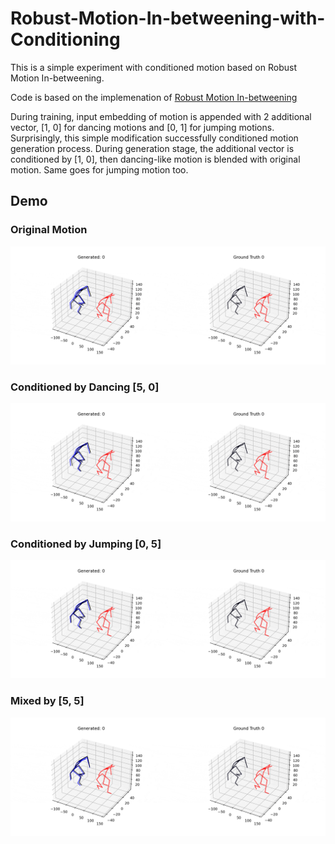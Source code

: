 # Robust-Motion-In-betweening-with-Conditioning

This is a simple experiment with conditioned motion based on Robust Motion In-betweening.

Code is based on the implemenation of [Robust Motion In-betweening](https://github.com/jihoonerd/Robust-Motion-In-betweening)

During training, input embedding of motion is appended with 2 additional vector, [1, 0] for dancing motions and [0, 1] for jumping motions. Surprisingly, this simple modification successfully conditioned motion generation process. During generation stage, the additional vector is conditioned by [1, 0], then dancing-like motion is blended with original motion. Same goes for jumping motion too.

## Demo

### Original Motion

![original](assets/original.gif) 

### Conditioned by Dancing [5, 0]

![dance](assets/dance_5.gif)

### Conditioned by Jumping [0, 5]

![jump](assets/jump_5.gif)

### Mixed by [5, 5]

![mix](assets/jump_dance_5.gif)
